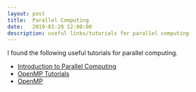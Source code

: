 ```yaml
---
layout: post
title:  Parallel Computing
date:   2019-01-20 12:00:00
description: useful links/tutorials for parallel computing
---
```


I found the following useful tutorials for parallel computing.

<ul>
    <li><a href="https://computing.llnl.gov/tutorials/parallel_comp/" target="_blank">Introduction to Parallel Computing</a></li>
    <li><a href="https://www.openmp.org/resources/tutorials-articles/" target="_blank">OpenMP Tutorials</a></li>
    <li><a href="https://computing.llnl.gov/tutorials/openMP/" target="_blank">OpenMP</a></li>
</ul>
